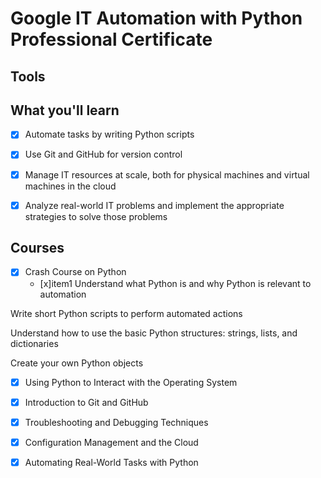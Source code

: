 # Google IT Automation with Python Professional Certificate

## Tools

## What you'll learn

- [x] Automate tasks by writing Python scripts

- [x] Use Git and GitHub for version control

- [x] Manage IT resources at scale, both for physical machines and virtual machines in the cloud 

- [x] Analyze real-world IT problems and implement the appropriate strategies to solve those problems

## Courses

- [x] Crash Course on Python
     - [x]item1 Understand what Python is and why Python is relevant to automation

Write short Python scripts to perform automated actions

Understand how to use the basic Python structures: strings, lists, and dictionaries

Create your own Python objects
- [x] Using Python to Interact with the Operating System
- [x] Introduction to Git and GitHub
- [x] Troubleshooting and Debugging Techniques
- [x] Configuration Management and the Cloud
- [x] Automating Real-World Tasks with Python

